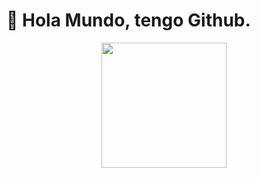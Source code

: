 # :wave: Hola Mundo, tengo Github.

<p align="center">
  <img src="https://github.com/Ferchupessoadev/Ferchupessoadev/assets/107710139/eb19cedf-2158-40a2-b51d-aec5f898963e" width="200"/>
</p>
